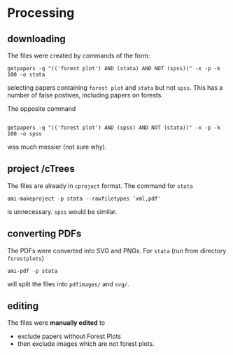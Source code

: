 # Processing

## downloading

The files were created by commands of the form:
```
getpapers -q "(('forest plot') AND (stata) AND NOT (spss))" -x -p -k 100 -o stata
```
selecting papers containing `forest plot` and `stata` but not `spss`. This has a number of false postives, including papers on forests.

The opposite command

```

getpapers -q "(('forest plot') AND (spss) AND NOT (stata))" -x -p -k 100 -o spss
```
was much messier (not sure why).

## project /cTrees
The files are already in `cproject` format. The command for `stata` 
```
ami-makeproject -p stata --rawfiletypes 'xml,pdf'
``` 
is unnecessary. `spss` would be similar.

## converting PDFs
The PDFs were converted into SVG and PNGs. For `stata` (run from directory `forestplots`)
```
ami-pdf -p stata 
```
will split the files into `pdfimages/` and `svg/`.

## editing

The files were **manually edited** to 

* exclude papers without Forest Plots
* then exclude images which are not forest plots.
